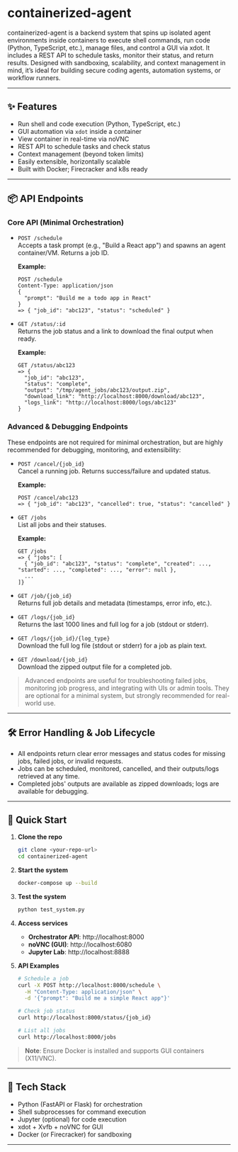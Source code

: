 # containerized-agent

containerized-agent is a backend system that spins up isolated agent environments inside containers to execute shell commands, run code (Python, TypeScript, etc.), manage files, and control a GUI via xdot. It includes a REST API to schedule tasks, monitor their status, and return results. Designed with sandboxing, scalability, and context management in mind, it’s ideal for building secure coding agents, automation systems, or workflow runners.


---

## ✨ Features

- Run shell and code execution (Python, TypeScript, etc.)
- GUI automation via `xdot` inside a container
- View container in real-time via noVNC
- REST API to schedule tasks and check status
- Context management (beyond token limits)
- Easily extensible, horizontally scalable
- Built with Docker; Firecracker and k8s ready

---

## 📦 API Endpoints

### Core API (Minimal Orchestration)

- `POST /schedule`  
  Accepts a task prompt (e.g., "Build a React app") and spawns an agent container/VM. Returns a job ID.
  
  **Example:**
  ```http
  POST /schedule
  Content-Type: application/json
  {
    "prompt": "Build me a todo app in React"
  }
  => { "job_id": "abc123", "status": "scheduled" }
  ```

- `GET /status/:id`  
  Returns the job status and a link to download the final output when ready.
  
  **Example:**
  ```http
  GET /status/abc123
  => {
    "job_id": "abc123",
    "status": "complete",
    "output": "/tmp/agent_jobs/abc123/output.zip",
    "download_link": "http://localhost:8000/download/abc123",
    "logs_link": "http://localhost:8000/logs/abc123"
  }
  ```

### Advanced & Debugging Endpoints

These endpoints are not required for minimal orchestration, but are highly recommended for debugging, monitoring, and extensibility:

- `POST /cancel/{job_id}`  
  Cancel a running job. Returns success/failure and updated status.
  
  **Example:**
  ```http
  POST /cancel/abc123
  => { "job_id": "abc123", "cancelled": true, "status": "cancelled" }
  ```

- `GET /jobs`  
  List all jobs and their statuses.
  
  **Example:**
  ```http
  GET /jobs
  => { "jobs": [
    { "job_id": "abc123", "status": "complete", "created": ..., "started": ..., "completed": ..., "error": null },
    ...
  ]}
  ```

- `GET /job/{job_id}`  
  Returns full job details and metadata (timestamps, error info, etc.).

- `GET /logs/{job_id}`  
  Returns the last 1000 lines and full log for a job (stdout or stderr).

- `GET /logs/{job_id}/{log_type}`  
  Download the full log file (stdout or stderr) for a job as plain text.

- `GET /download/{job_id}`  
  Download the zipped output file for a completed job.

> Advanced endpoints are useful for troubleshooting failed jobs, monitoring job progress, and integrating with UIs or admin tools. They are optional for a minimal system, but strongly recommended for real-world use.

---

## 🛠️ Error Handling & Job Lifecycle
- All endpoints return clear error messages and status codes for missing jobs, failed jobs, or invalid requests.
- Jobs can be scheduled, monitored, cancelled, and their outputs/logs retrieved at any time.
- Completed jobs' outputs are available as zipped downloads; logs are available for debugging.

---

## 🚀 Quick Start

1. **Clone the repo**
   ```bash
   git clone <your-repo-url>
   cd containerized-agent
   ```

2. **Start the system**
   ```bash
   docker-compose up --build
   ```

3. **Test the system**
   ```bash
   python test_system.py
   ```

4. **Access services**
   - **Orchestrator API**: http://localhost:8000
   - **noVNC (GUI)**: http://localhost:6080
   - **Jupyter Lab**: http://localhost:8888

5. **API Examples**
   ```bash
   # Schedule a job
   curl -X POST http://localhost:8000/schedule \
     -H "Content-Type: application/json" \
     -d '{"prompt": "Build me a simple React app"}'
   
   # Check job status
   curl http://localhost:8000/status/{job_id}
   
   # List all jobs
   curl http://localhost:8000/jobs
   ```

> **Note**: Ensure Docker is installed and supports GUI containers (X11/VNC).

---

## 🧱 Tech Stack

- Python (FastAPI or Flask) for orchestration
- Shell subprocesses for command execution
- Jupyter (optional) for code execution
- xdot + Xvfb + noVNC for GUI
- Docker (or Firecracker) for sandboxing

---


